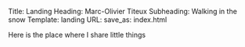 Title: Landing
Heading: Marc-Olivier Titeux
Subheading: Walking in the snow
Template: landing
URL:
save_as: index.html


Here is the place where I share little things
